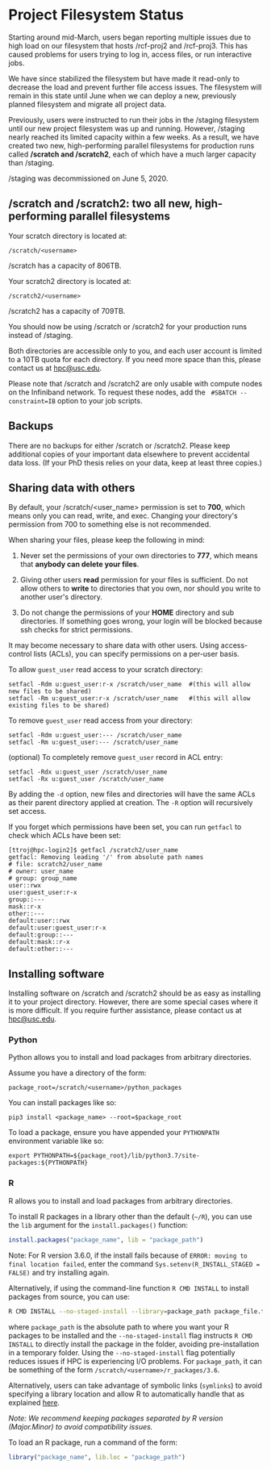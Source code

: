 # Project Filesystem Status

Starting around mid-March, users began reporting multiple issues due to high load on our filesystem that hosts /rcf-proj2 and /rcf-proj3. This has caused problems for users trying to log in, access files, or run interactive jobs.

We have since stabilized the filesystem but have made it read-only to decrease the load and prevent further file access issues. The filesystem will remain in this state until June when we can deploy a new, previously planned filesystem and migrate all project data.

Previously, users were instructed to run their jobs in the /staging filesystem until our new project filesystem was up and running. However, /staging nearly reached its limited capacity within a few weeks. As a result, we have created two new, high-performing parallel filesystems for production runs called **/scratch and /scratch2**, each of which have a much larger capacity than /staging.

/staging was decommissioned on June 5, 2020.

## /scratch and /scratch2: two all new, high-performing parallel filesystems

Your scratch directory is located at:

    /scratch/<username>

/scratch has a capacity of 806TB.

Your scratch2 directory is located at:

    /scratch2/<username>

/scratch2 has a capacity of 709TB.

You should now be using /scratch or /scratch2 for your production runs instead of /staging.

Both directories are accessible only to you, and each user account is limited to a 10TB quota for each directory. If you need more space than this, please contact us at hpc@usc.edu.

Please note that /scratch and /scratch2 are only usable with compute nodes on the Infiniband network. To request these nodes, add the ` #SBATCH --constraint=IB` option to your job scripts.

## Backups

There are no backups for either /scratch or /scratch2. Please keep additional copies of your important data elsewhere to prevent accidental data loss. (If your PhD thesis relies on your data, keep at least three copies.)

## Sharing data with others

By default, your /scratch/<user_name> permission is set to **700**, which means only you can read, write, and exec. Changing your directory's permission from 700 to something else is not recommended. 

When sharing your files, please keep the following in mind:

1. Never set the permissions of your own directories to **777**, which means that **anybody can delete your files**.

2. Giving other users **read** permission for your files is sufficient. Do not allow others to **write** to directories that you own, nor should you write to another user's directory.

3. Do not change the permissions of your **HOME** directory and sub directories. If something goes wrong, your login will be blocked because ssh checks for strict permissions.

It may become necessary to share data with other users. Using access-control lists (ACLs), you can specify permissions on a per-user basis.

To allow `guest_user` read access to your scratch directory:
```
setfacl -Rdm u:guest_user:r-x /scratch/user_name  #(this will allow new files to be shared)
setfacl -Rm u:guest_user:r-x /scratch/user_name   #(this will allow existing files to be shared)
```
To remove `guest_user` read access from your directory:
```
setfacl -Rdm u:guest_user:--- /scratch/user_name   
setfacl -Rm u:guest_user:--- /scratch/user_name   
```
(optional) To completely remove `guest_user` record in ACL entry:
```
setfacl -Rdx u:guest_user /scratch/user_name   
setfacl -Rx u:guest_user /scratch/user_name 
```
By adding the `-d` option, new files and directories will have the same ACLs as their parent directory applied at creation. The `-R` option will recursively set access.

If you forget which permissions have been set, you can run `getfacl` to check which ACLs have been set:

```
[ttroj@hpc-login2]$ getfacl /scratch2/user_name
getfacl: Removing leading '/' from absolute path names
# file: scratch2/user_name
# owner: user_name
# group: group_name
user::rwx
user:guest_user:r-x
group::---
mask::r-x
other::---
default:user::rwx
default:user:guest_user:r-x
default:group::---
default:mask::r-x
default:other::---

```

## Installing software

Installing software on /scratch and /scratch2 should be as easy as installing it to your project directory. However, there are some special cases where it is more difficult. If you require further assistance, please contact us at hpc@usc.edu.

### Python

Python allows you to install and load packages from arbitrary directories.

Assume you have a directory of the form:

    package_root=/scratch/<username>/python_packages

You can install packages like so:

    pip3 install <package_name> --root=$package_root

To load a package, ensure you have appended your `PYTHONPATH` environment variable like so:

    export PYTHONPATH=${package_root}/lib/python3.7/site-packages:${PYTHONPATH}

### R

R allows you to install and load packages from arbitrary directories.

To install R packages in a library other than the default (`~/R`), you can use the `lib` argument for the `install.packages()` function:

```r
install.packages("package_name", lib = "package_path")
```

Note: For R version 3.6.0, if the install fails because of `ERROR: moving to final location failed`, enter the command `Sys.setenv(R_INSTALL_STAGED = FALSE)` and try installing again.

Alternatively, if using the command-line function `R CMD INSTALL` to install packages from source, you can use:

```sh
R CMD INSTALL --no-staged-install --library=package_path package_file.tar.gz
```

where `package_path` is the absolute path to where you want your R packages to be installed and the `--no-staged-install` flag instructs `R CMD INSTALL` to directly install the package in the folder, avoiding pre-installation in a temporary folder. Using the `--no-staged-install` flag potentially reduces issues if HPC is experiencing I/O problems. For `package_path`, it can be something of the form `/scratch/<username>/r_packages/3.6`.

Alternatively, users can take advantage of symbolic links (`symlinks`) to avoid specifying a library location and allow R to automatically handle that as explained [here](https://hpcc.usc.edu/resources/documentation/r/).

*Note: We recommend keeping packages separated by R version (Major.Minor) to avoid compatibility issues.*

To load an R package, run a command of the form:

```r
library("package_name", lib.loc = "package_path")
```
